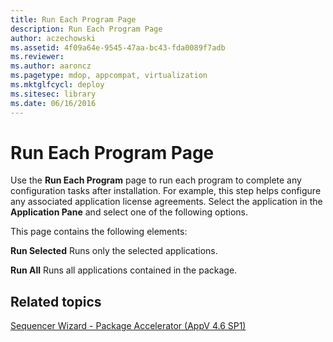 ```yaml
---
title: Run Each Program Page
description: Run Each Program Page
author: aczechowski
ms.assetid: 4f09a64e-9545-47aa-bc43-fda0089f7adb
ms.reviewer:
ms.author: aaroncz
ms.pagetype: mdop, appcompat, virtualization
ms.mktglfcycl: deploy
ms.sitesec: library
ms.date: 06/16/2016
---
```



# Run Each Program Page


Use the **Run Each Program** page to run each program to complete any configuration tasks after installation. For example, this step helps configure any associated application license agreements. Select the application in the **Application Pane** and select one of the following options.

This page contains the following elements:

<a href="" id="run-selected"></a>**Run Selected**
Runs only the selected applications.

<a href="" id="run-all"></a>**Run All**
Runs all applications contained in the package.

## Related topics


[Sequencer Wizard - Package Accelerator (AppV 4.6 SP1)](sequencer-wizard---package-accelerator--appv-46-sp1-.md)

 

 





